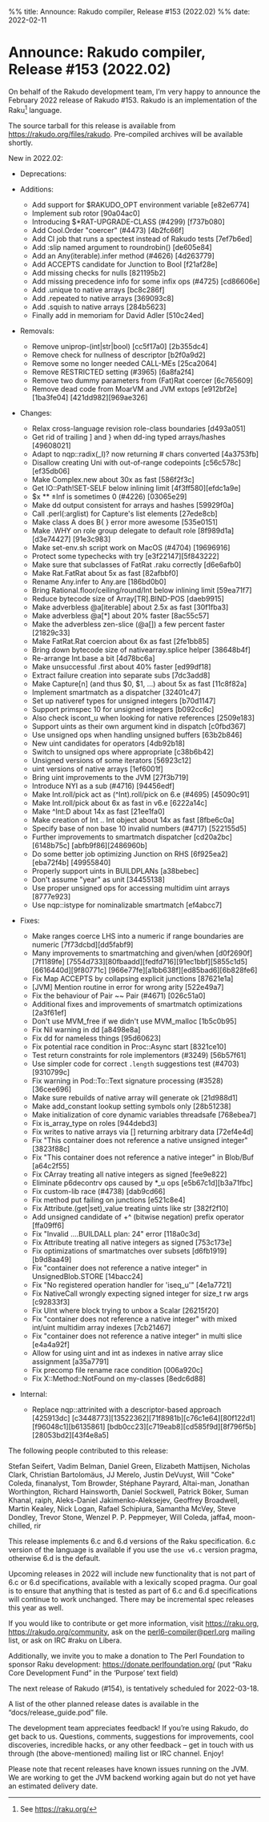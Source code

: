 %% title: Announce: Rakudo compiler, Release #153 (2022.02)
%% date: 2022-02-11

# Announce: Rakudo compiler, Release #153 (2022.02)

On behalf of the Rakudo development team, I’m very happy to announce the
February 2022 release of Rakudo #153. Rakudo is an implementation of
the Raku[^1] language.

The source tarball for this release is available from
<https://rakudo.org/files/rakudo>.
Pre-compiled archives will be available shortly.

New in 2022.02:

+ Deprecations:

+ Additions:
    + Add support for $RAKUDO_OPT environment variable [e82e6774]
    + Implement sub rotor [90a04ac0]
    + Introducing $*RAT-UPGRADE-CLASS (#4299) [f737b080]
    + Add Cool.Order "coercer" (#4473) [4b2fc66f]
    + Add CI job that runs a spectest instead of Rakudo tests [7ef7b6ed]
    + Add :slip named argument to roundrobin() [de605e84]
    + Add an Any(iterable).infer method (#4626) [4d263779]
    + Add ACCEPTS candidate for Junction to Bool [f21af28e]
    + Add missing checks for nulls [821195b2]
    + Add missing precedence info for some infix ops (#4725) [cd86606e]
    + Add .unique to native arrays [bc8c286f]
    + Add .repeated to native arrays [369093c8]
    + Add .squish to native arrays [284b5623]
    + Finally add in memoriam for David Adler [510c24ed]

+ Removals:
    + Remove uniprop-(int|str|bool) [cc5f17a0] [2b355dc4]
    + Remove check for nullness of descriptor [b2f0a9d2]
    + Remove some no longer needed CALL-MEs [25ca2064]
    + Remove RESTRICTED setting (#3965) [6a8fa2f4]
    + Remove two dummy parameters from (Fat)Rat coercer [6c765609]
    + Remove dead code from MoarVM and JVM extops [e912bf2e][1ba3fe04]
      [421dd982][969ae326]

+ Changes:
    + Relax cross-language revision role-class boundaries [d493a051]
    + Get rid of trailing ] and } when dd-ing typed arrays/hashes [49608021]
    + Adapt to nqp::radix(_I)? now returning # chars converted [4a3753fb]
    + Disallow creating Uni with out-of-range codepoints [c56c578c][ef35db06]
    + Make Complex.new about 30x as fast [586f2f3c]
    + Get IO::Path!SET-SELF below inlining limit [4f3ff580][efdc1a9e]
    + $x ** ±Inf is sometimes 0 (#4226) [03065e29]
    + Make dd output consistent for arrays and hashes [59929f0a]
    + Call .perl(:arglist) for Capture's list elements [27ede8cb]
    + Make class A does B{ } error more awesome [535e0151]
    + Make .WHY on role group delegate to default role [8f989d1a][d3e74427]
      [91e3c983]
    + Make set-env.sh script work on MacOS (#4704) [19696916]
    + Protect some typechecks with try [e3f22147][5f843222]
    + Make sure that subclasses of FatRat .raku correctly [d6e6afb0]
    + Make Rat.FatRat about 5x as fast [82afbbf0]
    + Rename Any.infer to Any.are [186bd0b0]
    + Bring Rational.floor/ceiling/round/Int below inlining limit [59ea71f7]
    + Reduce bytecode size of Array[TR].BIND-POS [daeb9915]
    + Make adverbless @a[iterable] about 2.5x as fast [30f1fba3]
    + Make adverbless @a[*] about 20% faster [8ac55c57]
    + Make the adverbless zen-slice (@a[]) a few percent faster [21829c33]
    + Make FatRat.Rat coercion about 6x as fast [2fe1bb85]
    + Bring down bytecode size of nativearray.splice helper [38648b4f]
    + Re-arrange Int.base a bit [4d78bc6a]
    + Make unsuccessful .first about 40% faster [ed99df18]
    + Extract failure creation into separate subs [7dc3add8]
    + Make Capture[n] (and thus $0, $1, ...) about 5x as fast [11c8f82a]
    + Implement smartmatch as a dispatcher [32401c47]
    + Set up nativeref types for unsigned integers [b70d1147]
    + Support primspec 10 for unsigned integers [b092cc6c]
    + Also check iscont_u when looking for native references [2509e183]
    + Support uints as their own argument kind in dispatch [c0fbd367]
    + Use unsigned ops when handling unsigned buffers [63b2b846]
    + New uint candidates for operators [4db92b18]
    + Switch to unsigned ops where appropriate [c38b6b42]
    + Unsigned versions of some iterators [56923c12]
    + uint versions of native arrays [1ef6001f]
    + Bring uint improvements to the JVM [27f3b719]
    + Introduce NYI as a sub (#4716) [94456edf]
    + Make Int.roll/pick act as (^Int).roll/pick on 6.e (#4695) [45090c91]
    + Make Int.roll/pick about 6x as fast in v6.e [6222a14c]
    + Make ^Int:D about 14x as fast [21ee1fa0]
    + Make creation of Int .. Int object about 14x as fast [8fbe6c0a]
    + Specify base of non base 10 invalid numbers (#4717) [522155d5]
    + Further improvements to smartmatch dispatcher [cd20a2bc][6148b75c]
      [abfb9f86][2486960b]
    + Do some better job optimizing Junction on RHS [6f925ea2][eba72f4b]
      [49955840]
    + Properly support uints in BUILDPLANs [a38bebec]
    + Don't assume "year" as unit [34455138]
    + Use proper unsigned ops for accessing multidim uint arrays [8777e923]
    + Use nqp::istype for nominalizable smartmatch [ef4abcc7]

+ Fixes:
    + Make ranges coerce LHS into a numeric if range boundaries are numeric
      [7f73dcbd][dd5fabf9]
    + Many improvements to smartmatching and given/when [d0f2690f][7f1189fe]
      [7554d733][80fbaadd][fedfd716][91ec1bbf][5855c1d5][6616440d][9f80771c]
      [966e77fe][a1bb638f][ed85bad6][6b828fe6]
    + Fix Map ACCEPTS by collapsing explicit junctions [87621e1a]
    + [JVM] Mention routine in error for wrong arity [522e49a7]
    + Fix the behaviour of Pair ~~ Pair (#4671) [026c51a0]
    + Additional fixes and improvements of smartmatch optimizations [2a3f61ef]
    + Don't use MVM_free if we didn't use MVM_malloc [1b5c0b95]
    + Fix Nil warning in dd [a8498e8a]
    + Fix dd for nameless things [95d60623]
    + Fix potential race condition in Proc::Async start [8321ce10]
    + Test return constraints for role implementors (#3249) [56b57f61]
    + Use simpler code for correct `.length` suggestions test (#4703)
      [9310799c]
    + Fix warning in Pod::To::Text signature processing (#3528) [36cee696]
    + Make sure rebuilds of native array will generate ok [21d988d1]
    + Make add_constant lookup setting symbols only [28b51238]
    + Make initialization of core dynamic variables threadsafe [768ebea7]
    + Fix is_array_type on roles [944debd3]
    + Fix writes to native arrays via [] returning arbitrary data [72ef4e4d]
    + Fix "This container does not reference a native unsigned integer"
      [3823f88c]
    + Fix "This container does not reference a native integer" in Blob/Buf
      [a64c2f55]
    + Fix CArray treating all native integers as signed [fee9e822]
    + Eliminate p6decontrv ops caused by *_u ops [e5b67c1d][b3a71fbc]
    + Fix custom-lib race (#4738) [dab9cd66]
    + Fix method put failing on junctions [e521c8e4]
    + Fix Attribute.(get|set)_value treating uints like str [382f2f10]
    + Add unsigned candidate of +^ (bitwise negation) prefix operator
      [ffa09ff6]
    + Fix "Invalid ....BUILDALL plan: 24" error [118a0c3d]
    + Fix Attribute treating all native integers as signed [753c173e]
    + Fix optimizations of smartmatches over subsets [d6fb1919][b9d8aa49]
    + Fix "container does not reference a native integer" in UnsignedBlob.STORE
      [14bacc24]
    + Fix "No registered operation handler for 'iseq_u'" [4e1a7721]
    + Fix NativeCall wrongly expecting signed integer for size_t rw args
      [c92833f3]
    + Fix UInt where block trying to unbox a Scalar [26215f20]
    + Fix "container does not reference a native integer" with mixed int/uint
      multidim array indexes [7cb21467]
    + Fix "container does not reference a native integer" in multi slice
      [e4a4a92f]
    + Allow for using uint and int as indexes in native array slice assignment
      [a35a7791]
    + Fix precomp file rename race condition [006a920c]
    + Fix X::Method::NotFound on my-classes [8edc6d88]

+ Internal:
    + Replace nqp::attrinited with a descriptor-based approach [425913dc]
      [c3448773][13522362][71f8981b][c76c1e64][80f122d1][f96048c1][b6135861]
      [bdb0cc23][c719eab8][cd585f9d][8f796f5b][28053bd2][43f4e8a5]


The following people contributed to this release:

Stefan Seifert, Vadim Belman, Daniel Green, Elizabeth Mattijsen,
Nicholas Clark, Christian Bartolomäus, JJ Merelo, Justin DeVuyst,
Will "Coke" Coleda, finanalyst, Tom Browder, Stéphane Payrard, Altai-man,
Jonathan Worthington, Richard Hainsworth, Daniel Sockwell, Patrick Böker,
Suman Khanal, raiph, Aleks-Daniel Jakimenko-Aleksejev, Geoffrey Broadwell,
Martin Kealey, Nick Logan, Rafael Schipiura, Samantha McVey, Steve Dondley,
Trevor Stone, Wenzel P. P. Peppmeyer, Will Coleda, jaffa4, moon-chilled,
rir

This release implements 6.c and 6.d versions of the Raku specification.
6.c version of the language is available if you use the `use v6.c`
version pragma, otherwise 6.d is the default.

Upcoming releases in 2022 will include new functionality that is not
part of 6.c or 6.d specifications, available with a lexically scoped
pragma. Our goal is to ensure that anything that is tested as part of
6.c and 6.d specifications will continue to work unchanged. There may
be incremental spec releases this year as well.

If you would like to contribute or get more information, visit
<https://raku.org>, <https://rakudo.org/community>, ask on the
<perl6-compiler@perl.org> mailing list, or ask on IRC #raku on Libera.

Additionally, we invite you to make a donation to The Perl Foundation
to sponsor Raku development: <https://donate.perlfoundation.org/>
(put “Raku Core Development Fund” in the ‘Purpose’ text field)

The next release of Rakudo (#154), is tentatively scheduled for 2022-03-18.

A list of the other planned release dates is available in the
“docs/release_guide.pod” file.

The development team appreciates feedback! If you’re using Rakudo, do
get back to us. Questions, comments, suggestions for improvements, cool
discoveries, incredible hacks, or any other feedback – get in touch with
us through (the above-mentioned) mailing list or IRC channel. Enjoy!

Please note that recent releases have known issues running on the JVM.
We are working to get the JVM backend working again but do not yet have
an estimated delivery date.

[^1]: See <https://raku.org/>
